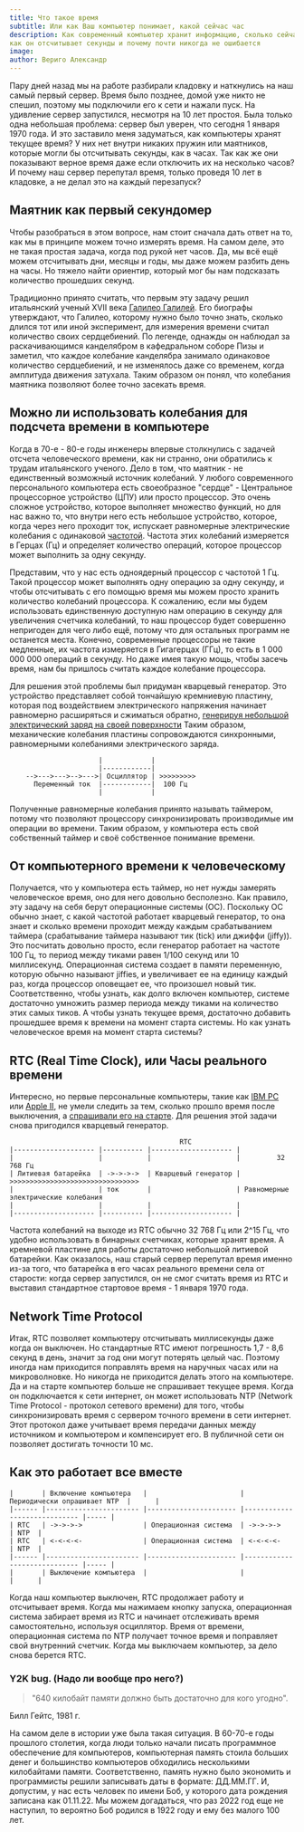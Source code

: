```yaml
---
title: Что такое время
subtitle: Или как Ваш компьютер понимает, какой сейчас час
description: Как современный компьютер хранит информацию, сколько сейчас времени,
как он отсчитывает секунды и почему почти никогда не ошибается
image:
author: Вериго Александр
---
```


Пару дней назад мы на работе разбирали кладовку и наткнулись на наш
самый первый сервер. Время было позднее, домой уже никто не спешил, поэтому мы
подключили его к сети и нажали пуск. На удивление сервер запустился, несмотря на
10 лет простоя. Была только одна небольшая проблема: сервер был уверен, что
сегодня 1 января 1970 года. И это заставило меня задуматься, как компьютеры
хранят текущее время? У них нет внутри никаких пружин или маятников, которые
могли бы отсчитывать секунды, как в часах. Так как же они показывают верное
время даже если отключить их на несколько часов? И почему наш сервер перепутал время,
только проведя 10 лет в кладовке, а не делал это на каждый перезапуск?

## Маятник как первый секундомер

Чтобы разобраться в этом вопросе, нам стоит сначала дать ответ на то, как мы в
принципе можем точно измерять время. На самом деле, это не такая простая задача,
когда под рукой нет часов. Да, мы всё ещё можем отсчитывать дни, месяцы и годы,
мы даже можем разбить день на часы. Но тяжело найти ориентир, который мог бы нам
подсказать количество прошедших секунд.

Традиционно принято считать, что первым эту задачу решил итальянский ученый XVII
века [Галилео Галилей](https://ru.wikipedia.org/wiki/%D0%93%D0%B0%D0%BB%D0%B8%D0%BB%D0%B5%D0%B9,_%D0%93%D0%B0%D0%BB%D0%B8%D0%BB%D0%B5%D0%BE).
Его биографы утверждают, что Галилео, которому нужно было точно знать, сколько длился
тот или иной эксперимент, для измерения времени считал количество своих
сердцебиений. По легенде, однажды он наблюдал за раскачивающимся канделябром в кафедральном
соборе Пизы и заметил, что каждое колебание канделябра занимало одинаковое
количество сердцебиений, и не изменялось даже со временем, когда амплитуда
движения затухала. Таким образом он понял, что колебания маятника позволяют
более точно засекать время.

## Можно ли использовать колебания для подсчета времени в компьютере

Когда в 70-е - 80-е годы инженеры впервые столкнулись с задачей отсчета
человеческого времени, как ни странно, они обратились к трудам итальянского ученого.
Дело в том, что маятник - не единственный возможный источник колебаний. У любого
современного персонального компьютера есть своеобразное "сердце" - Центральное
процессорное устройство (ЦПУ) или просто процессор. Это очень сложное устройство,
которое выполняет множество функций, но для нас важно то, что внутри него есть
небольшое устройство, которое, когда через него проходит ток, испускает равномерные
электрические колебания с одинаковой [частотой](https://en.wikipedia.org/wiki/Clock_rate).
Частота этих колебаний измеряется в Герцах (Гц) и определяет количество операций,
которое процессор может выполнить за одну секунду.

Представим, что у нас есть одноядерный процессор с частотой 1 Гц. Такой процессор
может выполнять одну операцию за одну секунду, и чтобы отсчитывать с его помощью
время мы можем просто хранить количество колебаний процессора. К сожалению,
если мы будем использовать единственную доступную нам операцию в секунду для
увеличения счетчика колебаний, то наш процессор будет совершенно непригоден
для чего либо ещё, потому что для остальных программ не останется места.
Конечно, современные процессоры не такие медленные, их частота измеряется в
Гигагерцах (ГГц), то есть в 1 000 000 000 операций в секунду. Но даже имея
такую мощь, чтобы засечь время, нам бы пришлось считать каждое колебание процессора.

Для решения этой проблемы был придуман кварцевый генератор. Это устройство
представляет собой тончайшую кремниевую пластину, которая под воздействием
электрического напряжения начинает равномерно расширяться и сжиматься обратно,
[генерируя небольшой электрический заряд на своей поверхности](https://ru.wikipedia.org/wiki/%D0%9F%D1%8C%D0%B5%D0%B7%D0%BE%D1%8D%D0%BB%D0%B5%D0%BA%D1%82%D1%80%D0%B8%D1%87%D0%B5%D1%81%D0%BA%D0%B8%D0%B9_%D1%8D%D1%84%D1%84%D0%B5%D0%BA%D1%82)
Таким образом, механические колебания пластины сопровождаются синхронными, равномерными
колебаниями электрического заряда.

```
                      |            |
                      |------------|
    -->--->--->-->--->| Осциллятор | >>>>>>>>>
      Переменный ток  |------------|  100 Гц
                      |            |
```

Полученные равномерные колебания принято называть таймером, потому что позволяют
процессору синхронизировать производимые им операции во времени. Таким образом,
у компьютера есть свой собственный таймер и своё собственное понимание времени.

## От компьютерного времени к человеческому

Получается, что у компьютера есть таймер, но нет нужды замерять человеческое время,
оно для него довольно бесполезно. Как правило, эту задачу на себя берут операционные
системы (ОС). Поскольку ОС обычно знает, с какой частотой работает кварцевый генератор,
то она знает и сколько времени проходит между каждым срабатыванием таймера
(срабатывание таймера называют тик (tick) или джиффи (jiffy)). Это посчитать
довольно просто, если генератор работает на частоте 100 Гц, то период между
тиками равен 1/100 секунд или 10 миллисекунд. Операционная система создает в памяти
переменную, которую обычно называют jiffies, и увеличивает ее на единицу каждый раз,
когда процессор оповещает ее, что произошел новый тик. Соответственно, чтобы узнать,
как долго включен компьютер, системе достаточно умножить размер периода между тиками
на количество этих самых тиков. А чтобы узнать текущее время, достаточно добавить
прошедшее время к времени на момент старта системы. Но как узнать человеческое время
на момент старта системы?

## RTC (Real Time Clock), или Часы реального времени

Интересно, но первые персональные компьютеры, такие как [IBM PC](https://en.wikipedia.org/wiki/IBM_Personal_Computer#Design_process)
или [Apple II](https://en.wikipedia.org/wiki/Apple_II), не умели следить за тем,
сколько прошло время после выключения, а [спрашивали его на старте](https://www.youtube.com/watch?v=X3aqJQPQKhs).
Для решения этой задачи снова пригодился кварцевый генератор.

<!-- Текст про то, как работает RTC -->

```
                                          RTC
|-------------------- |---------- |-------------------- |
|                     |           |                     |         32 768 Гц
| Литиевая батарейка  | ->->->->  | Кварцевый генератор | >>>>>>>>>>>>>>>>>>>>>>>>>>>>>>>>
|                     | ток       |                     | Равномерные электрические колебания
|                     |           |                     |
|-------------------- |---------- |-------------------- |
```

Частота колебаний на выходе из RTC обычно 32 768 Гц или 2^15 Гц, что удобно
использовать в бинарных счетчиках, которые хранят время. А кремневой пластине для
работы достаточно небольшой литиевой батарейки. Как оказалось, наш старый сервер
перепутал время именно из-за того, что батарейка в его часах реального времени
села от старости: когда сервер запустился, он не смог считать время из RTC и
выставил стандартное стартовое время - 1 января 1970 года.

## Network Time Protocol

Итак, RTC позволяет компьютеру отсчитывать миллисекунды даже когда он выключен.
Но стандартные RTC имеют погрешность 1,7 - 8,6 секунд в день, значит за год они
могут потерять целый час. Поэтому иногда нам приходится поправлять время на
наручных часах или на микроволновке. Но никогда не приходится делать этого на
компьютере. Да и на старте компьютер больше не спрашивает текущее время. Когда
он подключается к сети интернет, он может использовать NTP (Network Time
Protocol - протокол сетевого времени) для того, чтобы синхронизировать время
с сервером точного времени в сети интернет. Этот протокол даже учитывает время
передачи данных между источником и компьютером и компенсирует его. В публичной
сети он позволяет достигать точности 10 мс.

## Как это работает все вместе

```
|       | Включение компьютера   |                       | Периодически опрашивает NTP  |      |
|------ |----------------------- |---------------------- |----------------------------- |----- |
| RTC   | ->->->->               | Операционная система  | ->->->->                     | NTP  |
| RTC   | <-<-<-<-               | Операционная система  | <-<-<-<-                     | NTP  |
|------ |----------------------- |---------------------- |----------------------------- |----- |
|       | Выключение компьютера  |                       |                              |      |
```

Когда наш компьютер выключен, RTC продолжает работу и отсчитывает время.
Когда мы нажимаем кнопку запуска, операционная система забирает время из RTC и
начинает отслеживать время самостоятельно, используя осциллятор. Время от времени,
операционная система по NTP получает точное время и поправляет свой внутренний счетчик.
Когда мы выключаем компьютер, за дело снова берется RTC.

### Y2K bug. (Надо ли вообще про него?)
> "640 килобайт памяти должно быть достаточно для кого угодно".

Билл Гейтс, 1981 г.

На самом деле в истории уже была такая ситуация. В 60-70-е годы прошлого
столетия, когда люди только начали писать программное обеспечение для
компьютеров, компьютерная память стоила больших денег и большинство
компьютеров обходились несколькими килобайтами памяти. Соответственно, память
нужно было экономить и программисты решили записывать даты в формате: ДД.ММ.ГГ.
И, допустим, у нас есть человек по имени Боб, у которого дата рождения записана как
01.11.22. Мы можем догадаться, что раз 2022 год еще не наступил, то вероятно Боб
родился в 1922 году и ему без малого 100 лет.

